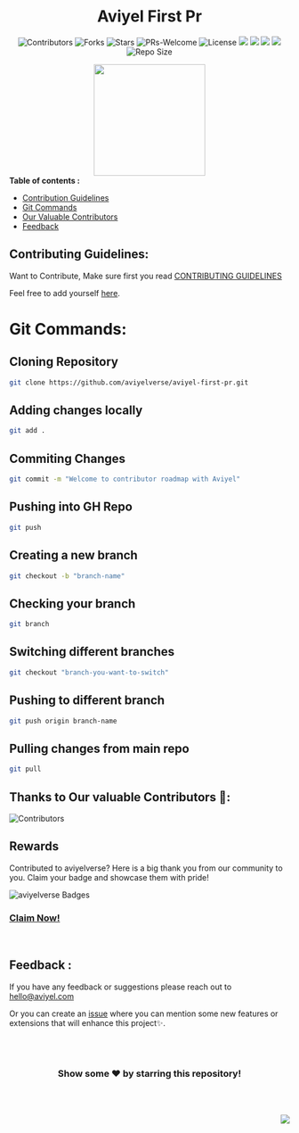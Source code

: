 <h1 align="center"> Aviyel First Pr </h1>

<!-- ------------------------------------------------------------------------------------------------------------------------------------------------------- -->

<div align="center">

![Contributors](https://img.shields.io/github/contributors/aviyelverse/aviyel-first-pr?style=for-the-badge) ![Forks](https://img.shields.io/github/forks/aviyelverse/aviyel-first-pr?style=for-the-badge) ![Stars](https://img.shields.io/github/stars/aviyelverse/aviyel-first-pr?style=for-the-badge) ![PRs-Welcome](https://img.shields.io/badge/PRs-welcome-blue.svg?style=for-the-badge) ![License](https://img.shields.io/github/license/aviyelverse/aviyel-first-pr?style=for-the-badge) ![](https://img.shields.io/github/issues-raw/aviyelverse/aviyel-first-pr?color=green&style=for-the-badge) ![](https://img.shields.io/github/issues-closed/aviyelverse/aviyel-first-pr?style=for-the-badge) ![](https://img.shields.io/github/issues-pr/aviyelverse/aviyel-first-pr?style=for-the-badge) ![](https://img.shields.io/github/issues-pr-closed-raw/aviyelverse/aviyel-first-pr?style=for-the-badge) ![Repo Size](https://img.shields.io/github/repo-size/aviyelverse/aviyel-first-pr?style=for-the-badge)
  
</div>  

<!-- ------------------------------------------------------------------------------------------------------------------------------------------------------- -->

<div align="center">
  
  <img src="https://github.com/gurjeetsinghvirdee/aviyel-first-pr/blob/main/aviyel.svg" width="200" height="200">
  
</div>  

<!-- ------------------------------------------------------------------------------------------------------------------------------------------------------- -->
<!-- TABLE OF CONTENTS --> 

<summary><b> Table of contents :</b></summary>
 
<!-- * <a href="#Overview">Overview</a> -->
* <a href="#Guidelines">Contribution Guidelines</a> 
* <a href="#Git">Git Commands</a>
* <a href="#Contributors">Our Valuable Contributors</a>       
* <a href="#Feedback">Feedback</a>   


<!-- ------------------------------------------------------------------------------------------------------------------------------------------------------- -->

<!-- <div id="Overview">

## Overview:
  


</div>   -->

<div id="Guidelines">
  
## Contributing Guidelines:

Want to Contribute, Make sure first you read [CONTRIBUTING GUIDELINES](./CONTRIBUTING.md)

</div>  

Feel free to add yourself [here](./CONTRIBUTORS.md).

<div id="Git">

# Git Commands:

## Cloning Repository

```bash
git clone https://github.com/aviyelverse/aviyel-first-pr.git
```

## Adding changes locally

```bash
git add .
```

## Commiting Changes

```bash
git commit -m "Welcome to contributor roadmap with Aviyel"
```

## Pushing into GH Repo

```bash
git push
```

## Creating a new branch

```bash
git checkout -b "branch-name"
```

## Checking your branch

```bash
git branch
```

## Switching different branches

```bash
git checkout "branch-you-want-to-switch"
```

## Pushing to different branch

```bash
git push origin branch-name
```

## Pulling changes from main repo

```bash
git pull
```
</div>

<!-- ------------------------------------------------------------------------------------------------------------------------------------------------------- -->

<div id="Contributors"></div>

## Thanks to Our valuable Contributors 💜:

![Contributors](https://contrib.rocks/image?repo=aviyelverse/aviyel-first-pr)

## Rewards
 Contributed to aviyelverse? Here is a big thank you from our community to you.
 Claim your badge and showcase them with pride!

 ![aviyelverse Badges](https://aviyel.com/assets/uploads/rewards/share/project/54/512/share.png)
 ### **[Claim Now!](https://aviyel.com/projects/54/aviyelverse/rewards)**

<br>

<!-- ------------------------------------------------------------------------------------------------------------------------------------------------------- -->

<div id="Feedback"></div>

## Feedback :

If you have any feedback or suggestions please reach out to hello@aviyel.com

  
Or you can create an  <a href="https://github.com/aviyelverse/aviyel-first-pr/issues">issue</a> where you can mention some new features or extensions that will enhance this project✨.

<!-- ------------------------------------------------------------------------------------------------------------------------------------------------------- -->

<br>
  
<br>

<div align="center">

### Show some ❤️ by starring this repository!


</div>

<br>

<br>

<p align="right"><a href="#top"><img src="https://img.shields.io/badge/-Back%20to%20Top-blueviolet?style=for-the-badge" /></a></p>
